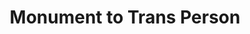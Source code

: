 ---
pid: WS91
title: Monument to Trans Person
location_transcription: City Hall
zipcode: '19106'
outside_phl: 
neighborhood: Society Hill,Old City
age: '66'
age_range: 60-69
instagram: 
image_file_name: WS_91.jpg
proposal_transcription: Monument to an influential trans person who has been murdered.
topic: Gender Identity,LGBTQ+,Violence
topic_summary: 0, 0, 0
type: Other No Form
keywords_other: murder, transgender
credit: 
image_labels: 
twitter: 
facebook: 
permalink: "/monuments/ws91/"
layout: item-page
---